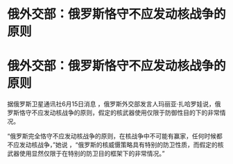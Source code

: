# 俄外交部：俄罗斯恪守不应发动核战争的原则

# 俄外交部：俄罗斯恪守不应发动核战争的原则

据俄罗斯卫星通讯社6月15日消息 ，俄罗斯外交部发言人玛丽亚·扎哈罗娃说，俄罗斯恪守不应发动核战争的原则，假定的核武器使用仅限于防御性目的下的非常情况。

“俄罗斯完全恪守不应发动核战争的原则，在核战争中不可能有赢家，任何时候都不应发动核战争，”她说
，“俄罗斯的核威慑策略具有特别的防卫性质，而假定的核武器使用显然仅限于在特别的防卫目的框架下的非常情况。”

